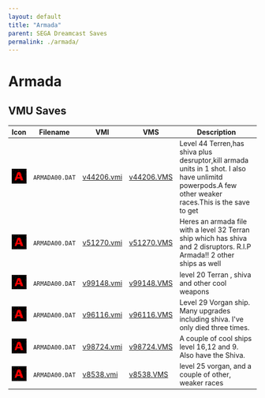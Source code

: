 ```yaml
---
layout: default
title: "Armada"
parent: SEGA Dreamcast Saves
permalink: ./armada/
---
```

# Armada

## VMU Saves

| Icon | Filename | VMI | VMS | Description |
|------|----------|-----|-----|-------------|
| ![Armada](../icons/ARMADA00.DAT.GIF) | `ARMADA00.DAT` | [v44206.vmi](v44206.vmi) | [v44206.VMS](v44206.VMS) | Level 44 Terren,has shiva plus desruptor,kill armada units in 1 shot. I also have unlimitd powerpods.A few other weaker races.This is the save to get  |
| ![Armada](../icons/ARMADA00.DAT.GIF) | `ARMADA00.DAT` | [v51270.vmi](v51270.vmi) | [v51270.VMS](v51270.VMS) | Heres an armada file with a level 32 Terran ship which has shiva and 2 disruptors. R.I.P Armada!! 2 other ships as well<high level>  |
| ![Armada](../icons/ARMADA00.DAT.GIF) | `ARMADA00.DAT` | [v99148.vmi](v99148.vmi) | [v99148.VMS](v99148.VMS) | level 20 Terran , shiva and other cool weapons  |
| ![Armada](../icons/ARMADA00.DAT.GIF) | `ARMADA00.DAT` | [v96116.vmi](v96116.vmi) | [v96116.VMS](v96116.VMS) | Level 29 Vorgan ship.  Many upgrades including shiva.  I've only died three times.  |
| ![Armada](../icons/ARMADA00.DAT.GIF) | `ARMADA00.DAT` | [v98724.vmi](v98724.vmi) | [v98724.VMS](v98724.VMS) | A couple of cool ships level 16,12 and 9. Also have the Shiva.  |
| ![Armada](../icons/ARMADA00.DAT.GIF) | `ARMADA00.DAT` | [v8538.vmi](v8538.vmi) | [v8538.VMS](v8538.VMS) | level 25 vorgan, and a couple of other, weaker races  |
